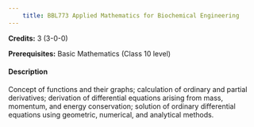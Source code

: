 ```yaml
---
    title: BBL773 Applied Mathematics for Biochemical Engineering
---
```

**Credits:** 3 (3-0-0)



**Prerequisites:** Basic Mathematics (Class 10 level)

#### Description 
Concept of functions and their graphs; calculation of ordinary and partial derivatives; derivation of differential equations arising from mass, momentum, and energy conservation; solution of ordinary differential equations using geometric, numerical, and analytical methods.